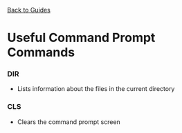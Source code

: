 [Back to Guides](../README.md)
# Useful Command Prompt Commands

### DIR
  - Lists information about the files in the current directory
### CLS
  - Clears the command prompt screen

